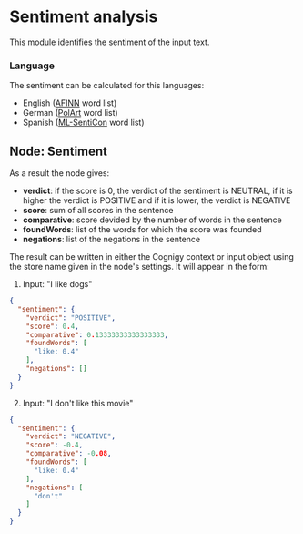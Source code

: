 # Sentiment analysis

This module identifies the sentiment of the input text.

### Language

The sentiment can be calculated for this languages:
- English ([AFINN](http://arxiv.org/abs/1103.2903) word list)
- German ([PolArt](https://docs.google.com/viewer?a=v&pid=sites&srcid=ZGVmYXVsdGRvbWFpbnxpZ2dzYWhvbWV8Z3g6NmQzZjZkNmQxNGRhNDQ3YQ) word list)
- Spanish ([ML-SentiCon](http://timm.ujaen.es/recursos/ml-senticon/) word list)

## Node: Sentiment

As a result the node gives:
- **verdict**: if the score is 0, the verdict of the sentiment is NEUTRAL, if it is higher the verdict is POSITIVE and if it is lower, the verdict is NEGATIVE
- **score**: sum of all scores in the sentence
- **comparative**: score devided by the number of words in the sentence
- **foundWords**: list of the words for which the score was founded
- **negations**: list of the negations in the sentence

The result can be written in either the Cognigy context or input object using the store name given in the node's settings.
It will appear in the form:

1. Input: "I like dogs"
```json
{
  "sentiment": {
    "verdict": "POSITIVE",
    "score": 0.4,
    "comparative": 0.13333333333333333,
    "foundWords": [
      "like: 0.4"
    ],
    "negations": []
  }
}
```

2. Input: "I don't like this movie"
```json
{
  "sentiment": {
    "verdict": "NEGATIVE",
    "score": -0.4,
    "comparative": -0.08,
    "foundWords": [
      "like: 0.4"
    ],
    "negations": [
      "don't"
    ]
  }
}
```
